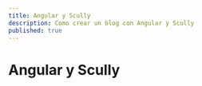 ```yaml
---
title: Angular y Scully
description: Como crear un blog con Angular y Scully
published: true
---
```


# Angular y Scully
